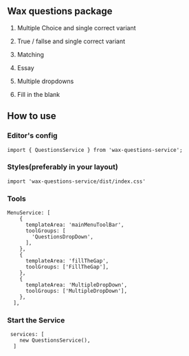 ## Wax questions package

1. Multiple Choice and single correct variant

2. True / fallse and single correct variant

3. Matching

4. Essay

5. Multiple dropdowns

6. Fill in the blank

## How to use

### Editor's config

```
import { QuestionsService } from 'wax-questions-service';
```

### Styles(preferably in your layout)

```
import 'wax-questions-service/dist/index.css'
```


### Tools

```
MenuService: [
    {
      templateArea: 'mainMenuToolBar',
      toolGroups: [
        'QuestionsDropDown',
      ],
    },
    {
      templateArea: 'fillTheGap',
      toolGroups: ['FillTheGap'],
    },
    {
      templateArea: 'MultipleDropDown',
      toolGroups: ['MultipleDropDown'],
    },
  ],

```

### Start the Service

```
 services: [
    new QuestionsService(),
  ]
```
